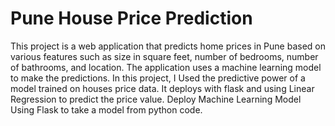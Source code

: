 # Pune House Price Prediction

This project is a web application that predicts home prices in Pune based on various features such as size in square feet, number of bedrooms, number of bathrooms, and location. The application uses a machine learning model to make the predictions.
In this project, I Used the predictive power of a model trained on houses price data. It deploys with flask  and using Linear Regression to predict the price value. Deploy Machine Learning Model Using Flask to take a model from python code.
